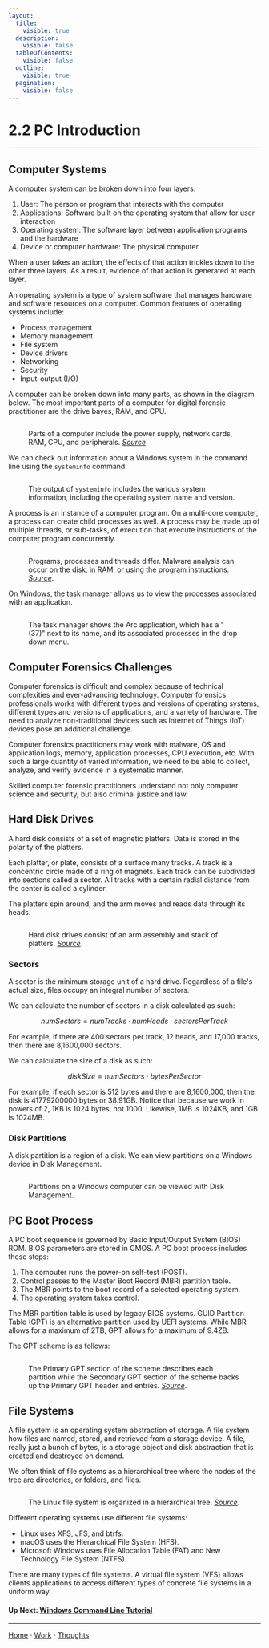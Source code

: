 ```yaml
---
layout:
  title:
    visible: true
  description:
    visible: false
  tableOfContents:
    visible: false
  outline:
    visible: true
  pagination:
    visible: false
---
```


# 2.2 PC Introduction

***

## Computer Systems

A computer system can be broken down into four layers. 
1. User: The person or program that interacts with the computer
2. Applications: Software built on the operating system that allow for user interaction
3. Operating system: The software layer between application programs and the hardware
4. Device or computer hardware: The physical computer

When a user takes an action, the effects of that action trickles down to the other three layers. As a result, evidence of that action is generated at each layer. 

An operating system is a type of system software that manages hardware and software resources on a computer. Common features of operating systems include:
* Process management
* Memory management
* File system
* Device drivers
* Networking
* Security
* Input-output (I/O)

A computer can be broken down into many parts, as shown in the diagram below. The most important parts of a computer for digital forensic practitioner are the drive bayes, RAM, and CPU.

<figure><img src="../../assets/computer_slice.png" alt=""><figcaption><p>Parts of a computer include the power supply, network cards, RAM, CPU, and peripherals. <a href="http:www.carnegiecyberacademy.com/facultyPages/computer/computer.html"><i>Source</i></a></p></figcaption></figure>

We can check out information about a Windows system in the command line using the `systeminfo` command.

<figure><img src="../../assets/systeminfo.png" alt=""><figcaption><p>The output of <code>systeminfo</code> includes the various system information, including the operating system name and version.</p></figcaption></figure>

A process is an instance of a computer program. On a multi-core computer, a process can create child processes as well. A process may be made up of multiple threads, or sub-tasks, of execution that execute instructions of the computer program concurrently. 

<figure><img src="../../assets/process.jpg" alt=""><figcaption><p>Programs, processes and threads differ. Malware analysis can occur on the disk, in RAM, or using the program instructions. <a href="https://commons.wikimedia.org/wiki/File:Concepts-_Program_vs._Process_vs._Thread.jpg"><i>Source</i></a>.</p></figcaption></figure>

On Windows, the task manager allows us to view the processes associated with an application.

<figure><img src="../../assets/task_manager.png" alt=""><figcaption><p>The task manager shows the Arc application, which has a "(37)" next to its name, and its associated processes in the drop down menu. </p></figcaption></figure>

## Computer Forensics Challenges

Computer forensics is difficult and complex because of technical complexities and ever-advancing technology. Computer forensics professionals works with different types and versions of operating systems, different types and versions of applications, and a variety of hardware. The need to analyze non-traditional devices such as Internet of Things (IoT) devices pose an additional challenge. 

Computer forensics practitioners may work with malware, OS and application logs, memory, application processes, CPU execution, etc. With such a large quantity of varied information, we need to be able to collect, analyze, and verify evidence in a systematic manner.

Skilled computer forensic practitioners understand not only computer science and security, but also criminal justice and law.

## Hard Disk Drives

A hard disk consists of a set of magnetic platters. Data is stored in the polarity of the platters.

Each platter, or plate, consists of a surface many tracks. A track is a concentric circle made of a ring of magnets. Each track can be subdivided into sections called a sector. All tracks with a certain radial distance from the center is called a cylinder.

The platters spin around, and the arm moves and reads data through its heads.

<figure><img src="../../assets/hard_disk_drive.jpg" alt=""><figcaption><p>Hard disk drives consist of an arm assembly and stack of platters. <a href="https://www.amazon.com/Operating-System-Concepts-Binder-Version/dp/1118129385"><i>Source</i></a>.</p></figcaption></figure>

### Sectors

A sector is the minimum storage unit of a hard drive. Regardless of a file's actual size, files occupy an integral number of sectors.

We can calculate the number of sectors in a disk calculated as such:

$$
numSectors = numTracks \cdot numHeads \cdot sectorsPerTrack
$$

For example, if there are 400 sectors per track, 12 heads, and 17,000 tracks, then there are 8,1600,000 sectors.

We can calculate the size of a disk as such:

$$
diskSize = numSectors \cdot bytesPerSector
$$

For example, if each sector is 512 bytes and there are 8,1600,000, then the disk is 41779200000 bytes or 38.91GB. Notice that because we work in powers of 2, 1KB is 1024 bytes, not 1000. Likewise, 1MB is 1024KB, and 1GB is 1024MB.

### Disk Partitions
A disk partition is a region of a disk. We can view partitions on a Windows device in Disk Management. 

<figure><img src="../../assets/disk_management.png" alt=""><figcaption><p>Partitions on a Windows computer can be viewed with Disk Management.</p></figcaption></figure>

## PC Boot Process
A PC boot sequence is governed by Basic Input/Output System (BIOS) ROM. BIOS parameters are stored in CMOS. A PC boot process includes these steps:
1. The computer runs the power-on self-test (POST).
2. Control passes to the Master Boot Record (MBR) partition table.
3. The MBR points to the boot record of a selected operating system.
4. The operating system takes control.

The MBR partition table is used by legacy BIOS systems. GUID Partition Table (GPT) is an alternative partition used by UEFI systems. While MBR allows for a maximum of 2TB, GPT allows for a maximum of 9.4ZB.

The GPT scheme is as follows: 

<figure><img src="../../assets/gpt_scheme.jpg" alt=""><figcaption><p>The Primary GPT section of the scheme describes each partition while the Secondary GPT section of the scheme backs up the Primary GPT header and entries. <a href="https://commons.wikimedia.org/wiki/File:GUID_Partition_Table_Scheme.svg"><i>Source</i></a>.</p></figcaption></figure>

## File Systems
A file system is an operating system abstraction of storage. A file system how files are named, stored, and retrieved from a storage device. A file, really just a bunch of bytes, is a storage object and disk abstraction that is created and destroyed on demand.

We often think of file systems as a hierarchical tree where the nodes of the tree are directories, or folders, and files.

<figure><img src="../../assets/linux_file_system_hierarchy.png" alt=""><figcaption><p>The Linux file system is organized in a hierarchical tree. <a href="https://tecadmin.net/linux-file-system/"><i>Source</i></a>.</p></figcaption></figure>

Different operating systems use different file systems:
- Linux uses XFS, JFS, and btrfs.
- macOS uses the Hierarchical File System (HFS).
- Microsoft Windows uses File Allocation Table (FAT) and New Technology File System (NTFS).

There are many types of file systems. A virtual file system (VFS) allows clients applications to access different types of concrete file systems in a uniform way.

#### Up Next: [Windows Command Line Tutorial](2.3-windows-command-line-tutorial.md)

***

[Home](https://sophiecchen.gitbook.io/sophie-chen) ⋅ [Work](https://sophiecchen.gitbook.io/sophie-chen/work) ⋅ [Thoughts](https://sophiecchen.gitbook.io/sophie-chen/thoughts)
